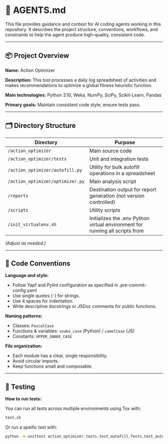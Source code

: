 # 🤖 AGENTS.md

This file provides guidance and context for AI coding agents working in this repository.
It describes the project structure, conventions, workflows, and constraints to help the agent produce high-quality, consistent code.

---

## 📦 Project Overview

**Name:**
Action Optimizer

**Description:**
This tool processes a daily log spreadsheet of activities and makes recommendations to optimize a global fitness heuristic function.

**Main technologies:**
Python 3.10, Weka, NumPy, SciPy, Scikit-Learn, Pandas

**Primary goals:**
Maintain consistent code style, ensure tests pass.

---

## 🗂️ Directory Structure

| Directory | Purpose |
|------------|----------|
| `/action_optimizer` | Main source code |
| `/action_optimizer/tests` | Unit and integration tests |
| `/action_optimizer/autofill.py` | Utility for bulk autofill operations in a spreadsheet |
| `/action_optimizer/optimizer.py` | Main analysis script |
| `/reports` | Destination output for report generation (not version controlled) |
| `/scripts` | Utility scripts |
| `/init_virtualenv.sh` | Initializes the .env Python virtual environment for running all scripts from |

*(Adjust as needed.)*

---

## 🧩 Code Conventions

**Language and style:**
- Follow Yapf and Pylint configuration as specified in .pre-commit-config.yaml
- Use single quotes (`'`) for strings.
- Use 4 spaces for indentation.
- Write descriptive docstrings or JSDoc comments for public functions.

**Naming patterns:**
- Classes: `PascalCase`
- Functions & variables: `snake_case` (Python) / `camelCase` (JS)
- Constants: `UPPER_SNAKE_CASE`

**File organization:**
- Each module has a clear, single responsibility.
- Avoid circular imports.
- Keep functions small and composable.

---

## 🧪 Testing

**How to run tests:**

You can run all tests across multiple environments using Tox with:

```bash
test.sh
```

Or run a speific test with:

```bash
python -m unittest action_optimizer.tests.test_autofill.Tests.test_autofill
```

